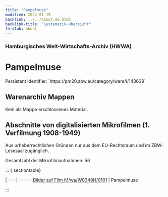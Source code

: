 ```yaml
---
title: "Pampelmuse"
modified: 2024-01-19
backlink: ../../about.de.html
backlink-title: "Systematik-Übersicht"
fn-stub: about
---
```


### Hamburgisches Welt-Wirtschafts-Archiv (HWWA)

# Pampelmuse

<div class="hint">Persistent Identifier: `https://pm20.zbw.eu/category/ware/i/143639`</div>







## Warenarchiv Mappen





Kein als Mappe erschlossenes Material.



<a id="filmsections" />

## Abschnitte von digitalisierten Mikrofilmen (1. Verfilmung 1908-1949)

<p>Aus urheberrechtlichen Gründen nur aus dem EU-Rechtsraum und im ZBW-Lesesaal zugänglich.</p>


<p>Gesamtzahl der Mikrofilmaufnahmen: 56</p>





::: {.sectiontable}

 | 
----|-------
<a class="btn" href="https://pm20.zbw.eu/film/h1/wa/W0348H/0101" rel="nofollow">Bilder auf Film h1/wa/W0348H/0101</a> | Pampelmuse


:::
















